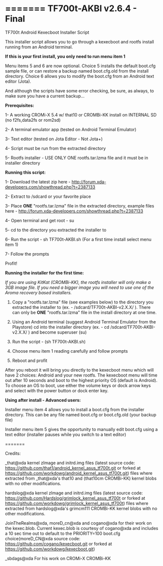 
=======
TF700t-AKBI v2.6.4 - Final
===========

TF700t Android Kexecboot Installer Script

This installer script allows you to go through a kexecboot and
rootfs install running from an Android terminal. 

**If this is your first install, you only need to run menu item 1**

Menu items 5 and 6 are now optional. Choice 5 installs the default boot.cfg
 sample file, or can restore a backup named boot.cfg.old from the install
 directory. Choice 6 allows you to modify the boot.cfg
 from an Android text editor (Jota).

And although the scripts have some error checking, be
 sure, as always, to make sure you have a current backup... 


**Prerequisites:**

1- A working CROMi-X 5.4 w/ that10 or CROMBi-KK install
 on INTERNAL SD (no f2fs,data2fs or rom2sd)

2- A terminal emulator app (tested on Android Terminal Emulator)

3- Text editor (tested on Jota Editor - Not Jota+)

4- Script must be run from the extracted directory

5- Rootfs installer - USE ONLY ONE rootfs.tar.lzma file and
 it must be in installer directory


**Running this script:**

1- Download the latest zip here - http://forum.xda-developers.com/showthread.php?t=2387133

2- Extract to /sdcard or your favorite place

3- Place **ONE** "rootfs.tar.lzma" file in the extracted directory, example files here - http://forum.xda-developers.com/showthread.php?t=2387133

4- Open terminal and get root - su

5- cd to the directory you extracted the installer to

6- Run the script - sh TF700t-AKBI.sh (For a first time install select menu item 1)

7- Follow the prompts

Profit!

**Running the installer for the first time:**

*If you are using KitKat (CROMBi-KK), the rootfs installer will only make a 3GB image file. If you need a bigger image you will need to use one of the Aroma recovery based installers.*

1) Copy a "rootfs.tar.lzma" file (see examples below) to the directory you extracted the
installer to (ex. - /sdcard/TF700t-AKBI-v2.X.X/ ). There can only be **ONE** "rootfs.tar.lzma" file in the install directory at one time.

2) Using an Android terminal (suggest Android Terminal Emulator from the Playstore)
cd into the installer directory (ex. - cd /sdcard/TF700t-AKBI-v2.X.X/ ) and become superuser (su)

3) Run the script - (sh TF700t-AKBI.sh)

4) Choose menu item 1 reading carefully and follow prompts

5) Reboot and profit

After you reboot it will bring you directly to the kexecboot menu which will have 2 choices:
Android and your new rootfs. The kexecboot menu will time out after 10 seconds and boot to
the highest priority OS (default is Android). To choose an OS to boot, use either the volume
keys or dock arrow keys and select with the power button or dock enter key.


**Using after install - Advanced users:**

Installer menu item 4 allows you to install a boot.cfg from the installer directory. This can be any file named boot.cfg or boot.cfg.old (your backup file)

Installer menu item 5 gives the opportunity to manually edit boot.cfg using a text editor (installer pauses while you switch to a text editor)

=======

Credits:

_that@xda kernel zImage and initrd.img files (latest source code: https://github.com/that1/android_kernel_asus_tf700t.git or forked at https://github.com/workdowg/android_kernel_asus_tf700t.git) files where extracted from _that@xda's that10 and (that10cm CROMBi-KK) kernel blobs with no other modifications.

hardslog@xda kernel zImage and initrd.img files (latest source code: https://github.com/Hardslog/grimlock_kernel_asus_tf700t or forked at https://github.com/workdowg/grimlock_kernel_asus_tf700t) files where extracted from hardslog@xda's grimcm111 CROMBi-KK kernel blobs with no other modifications.

JoinTheRealms@xda, moreD_cn@xda and cogano@xda for their work on the kexec.blob. Current kexec.blob is courtesy of cogano@xda and includes a 10 sec time out to default to the PRIORITY=100 boot.cfg choice(moreD_CN@xda source code: https://github.com/cogano/kexecboot.git or forked at https://github.com/workdowg/kexecboot.git)

_sbdags@xda For his work on CROMi-X CROMBi-KK


